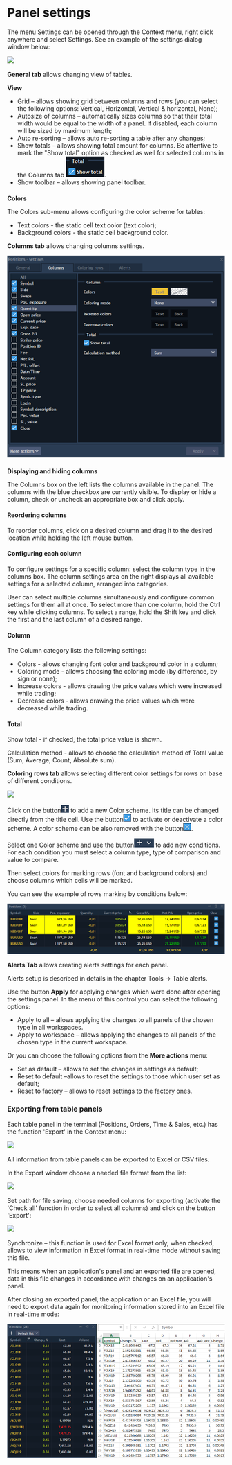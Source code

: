 # Panel settings

The menu Settings can be opened through the Context menu, right click anywhere and select Settings. See an example of the settings dialog window below:

![](../../../.gitbook/assets/1%20%281%29.png)


**General tab** allows changing view of tables.

**View**

* Grid – allows showing grid between columns and rows \(you can select the following options: Vertical, Horizontal, Vertical & horizontal, None\);
* Autosize of columns – automatically sizes columns so that their total width would be equal to the width of a panel. If disabled, each column will be sized by maximum length;
* Auto re-sorting – allows auto re-sorting a table after any changes;
* Show totals – allows showing total amount for columns. Be attentive to mark the "Show total" option as checked as well for selected columns in the Columns tab ![](../../../.gitbook/assets/2%20%2854%29.png). 
* Show toolbar – allows showing panel toolbar.

####  
**Colors**

The Colors sub-menu allows configuring the color scheme for tables:

* Text colors - the static cell text color \(text color\);
* Background colors - the static cell background color.

 **Columns tab** allows changing columns settings.

![](../../../.gitbook/assets/3%20%2826%29.png)

#### 
**Displaying and hiding columns**

The Columns box on the left lists the columns available in the panel. The columns with the blue checkbox are currently visible. To display or hide a column, check or uncheck an appropriate box and click apply.

#### **Reordering columns**

To reorder columns, click on a desired column and drag it to the desired location while holding the left mouse button.

#### **Configuring each column**

To configure settings for a specific column: select the column type in the columns box. The column settings area on the right displays all available settings for a selected column, arranged into categories.

User can select multiple columns simultaneously and configure common settings for them all at once. To select more than one column, hold the Ctrl key while clicking columns. To select a range, hold the Shift key and click the first and the last column of a desired range.

#### **Column**

The Column category lists the following settings:

* Colors - allows changing font color and background color in a column;
* Coloring mode - allows choosing the coloring mode \(by difference, by sign or none\);
* Increase colors - allows drawing the price values which were increased while trading;
* Decrease colors - allows drawing the price values which were decreased while trading.

#### **Total**

Show total - if checked, the total price value is shown.

Calculation method - allows to choose the calculation method of Total value \(Sum, Average, Count, Absolute sum\).

**Coloring rows tab** allows selecting different color settings for rows on base of different conditions.

![](../../../.gitbook/assets/colors%20%281%29.png)

Click on the button![](../../../.gitbook/assets/5%20%2835%29.png)
to add a new Color scheme. Its title can be changed directly from the title cell. Use the button![](../../../.gitbook/assets/6%20%2825%29.png)
to activate or deactivate a color scheme. A color scheme can be also removed with the button![](../../../.gitbook/assets/7%20%2829%29.png).


Select one Color scheme and use the button![](../../../.gitbook/assets/8%20%284%29.png)
to add new conditions. For each condition you must select a column type, type of comparison and value to compare.

Then select colors for marking rows \(font and background colors\) and choose columns which cells will be marked.

You can see the example of rows marking by conditions below:

![](../../../.gitbook/assets/11%20%287%29.png)

**Alerts Tab** allows creating alerts settings for each panel.

Alerts setup is described in details in the chapter Tools -&gt; Table alerts.

Use the button **Apply** for applying changes which were done after opening the settings panel. In the menu of this control you can select the following options:

* Apply to all – allows applying the changes to all panels of the chosen type in all workspaces.
* Apply to workspace – allows applying the changes to all panels of the chosen type in the current workspace. 

Or you can choose the following options from the **More actions** menu:

* Set as default – allows to set the changes in settings as default;
* Reset to default –allows to reset the settings to those which user set as default;
* Reset to factory – allows to reset settings to the factory ones.

### Exporting from table panels

Each table panel in the terminal \(Positions, Orders, Time & Sales, etc.\) has the function 'Export' in the Context menu:

![](../../../.gitbook/assets/12%20%282%29.png)


All information from table panels can be exported to Excel or CSV files.

In the Export window choose a needed file format from the list:

![](../../../.gitbook/assets/13%20%282%29.png)


Set path for file saving, choose needed columns for exporting \(activate the 'Check all' function in order to select all columns\) and click on the button 'Export':

![](../../../.gitbook/assets/14%20%284%29.png)


Synchronize – this function is used for Excel format only, when checked, allows to view information in Excel format in real-time mode without saving this file.

This means when an application's panel and an exported file are opened, data in this file changes in accordance with changes on an application's panel.

After closing an exported panel, the application or an Excel file, you will need to export data again for monitoring information stored into an Excel file in real-time mode:

![](../../../.gitbook/assets/15%20%281%29.png)

